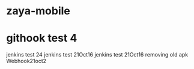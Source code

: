 # zaya-mobile
# githook test 4
jenkins test 24
jenkins test 21Oct16
jenkins test 21Oct16 removing old apk
Webhook21oct2
